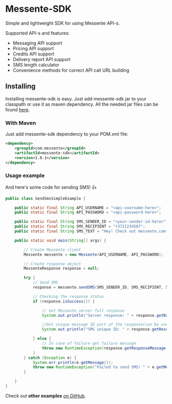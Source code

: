 # Messente-SDK

Simple and lightweight SDK for using Messente API-s.

Supported API-s and features:

 * Messaging API support
 * Pricing API support
 * Credits API support
 * Delivery report API support
 * SMS length calculator
 * Convenience methods for correct API call URL building

## Installing
Installing messente-sdk is easy. Just add messente-sdk jar to your classpath or use it as maven dependency.
All the needed jar files can be found [here](http://search.maven.org/#search%7Cga%7C1%7Cg%3A%22com.messente%22%20AND%20a%3A%22messente-sdk%22).

### With Maven

Just add messente-sdk dependency to your POM.xml file:

```xml
<dependency>
    <groupId>com.messente</groupId>
    <artifactId>messente-sdk</artifactId>
    <version>1.0.1</version>
</dependency>
```

### Usage example

And here's some code for sending SMS! :+1:

```java
public class SendSmsSimpleExample {

    public static final String API_USERNAME = "<api-username-here>";
    public static final String API_PASSWORD = "<api-password-here>";

    public static final String SMS_SENDER_ID = "<your-sender-id-here>";
    public static final String SMS_RECIPIENT = "+3721234567";
    public static final String SMS_TEXT = "Hey! Check out messente.com, it's awesome!";

    public static void main(String[] args) {

        // Create Messente client
        Messente messente = new Messente(API_USERNAME, API_PASSWORD);

        // Create response object
        MessenteResponse response = null;

        try {
            // Send SMS
            response = messente.sendSMS(SMS_SENDER_ID, SMS_RECIPIENT, SMS_TEXT);

            // Checking the response status
            if (response.isSuccess()) {

                // Get Messente server full response
                System.out.println("Server response: " + response.getRawResponse());

                //Get unique message ID part of the response(can be used for retrieving message delivery status later)
                System.out.println("SMS unique ID: " + response.getResult());

            } else {
                // In case of failure get failure message                
                throw new RuntimeException(response.getResponseMessage());
            }
        } catch (Exception e) {
            System.err.println(e.getMessage());
            throw new RuntimeException("Failed to send SMS! " + e.getMessage());
        }

    }
}
```

Check out **other examples** [on GitHub](https://github.com/messente/messente-sdk/tree/master/examples/src/com/messente/examples).


